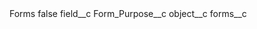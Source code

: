 <?xml version="1.0" encoding="UTF-8"?>
<CustomMetadata xmlns="http://soap.sforce.com/2006/04/metadata" xmlns:xsi="http://www.w3.org/2001/XMLSchema-instance" xmlns:xsd="http://www.w3.org/2001/XMLSchema">
    <label>Forms</label>
    <protected>false</protected>
    <values>
        <field>field__c</field>
        <value xsi:type="xsd:string">Form_Purpose__c</value>
    </values>
    <values>
        <field>object__c</field>
        <value xsi:type="xsd:string">forms__c</value>
    </values>
</CustomMetadata>
